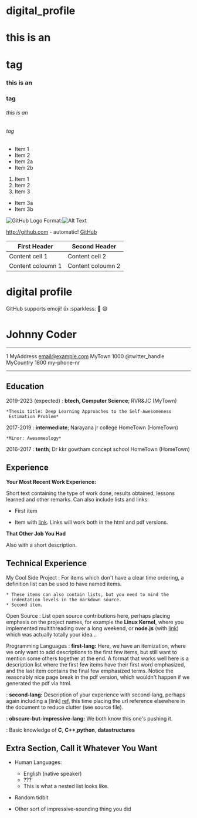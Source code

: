# digital_profile

# this is an <h1>tag
### this is an <h3> tag
###### this is an <h6> tag
  
 * Item 1
* Item 2
* Item 2a
* Item 2b

1. Item 1
2. Item 2
3. Item 3
 * Item 3a
 * Item 3b
 
![GitHub Logo](/images/logo.png)
Format:![Alt Text](https://www.google.com/imgres?imgurl=https%3A%2F%2Fimages.unsplash.com%2Fphoto-1494548162494-384bba4ab999%3Fixid%3DMXwxMjA3fDB8MHxzZWFyY2h8MXx8ZGF3bnxlbnwwfHwwfA%253D%253D%26ixlib%3Drb-1.2.1%26w%3D1000%26q%3D80&imgrefurl=https%3A%2F%2Funsplash.com%2Fs%2Fphotos%2Fdawn&tbnid=a9B7raWE3PxoBM&vet=12ahUKEwjj8pORucPvAhUMDLcAHW4JDeEQMygFegUIARDdAQ..i&docid=ezcoKoowmsJC7M&w=1000&h=1000&q=images&ved=2ahUKEwjj8pORucPvAhUMDLcAHW4JDeEQMygFegUIARDdAQ)

http://github.com - automatic!
[GitHub](http://github.com)

First Header | Second Header
------------ | -------------
Content cell 1 | Content cell 2
Content coloumn 1 | Content coloumn 2








# digital profile

GitHub supports emoji!
:+1: :sparkless: :camel: :smile:



Johnny Coder
============

-------------------     ----------------------------
1 MyAddress                        email@example.com
MyTown 1000                          @twitter_handle
MyCountry                           1800 my-phone-nr
-------------------     ----------------------------

Education
---------

2019-2023 (expected)
:   **btech, Computer Science**; RVR&JC (MyTown)

    *Thesis title: Deep Learning Approaches to the Self-Awesomeness
     Estimation Problem*

2017-2019
:   **intermediate**; Narayana jr college
    HomeTown (HomeTown)

    *Minor: Awesomeology*
2016-2017
:  **tenth**; Dr kkr gowtham concept school
   HomeTown (HomeTown)

Experience
----------

**Your Most Recent Work Experience:**

Short text containing the type of work done, results obtained,
lessons learned and other remarks. Can also include lists and
links:

* First item

* Item with [link](http://www.example.com). Links will work both in
  the html and pdf versions.

**That Other Job You Had**

Also with a short description.

Technical Experience
--------------------

My Cool Side Project
:   For items which don't have a clear time ordering, a definition
    list can be used to have named items.

    * These items can also contain lists, but you need to mind the
      indentation levels in the markdown source.
    * Second item.

Open Source
:   List open source contributions here, perhaps placing emphasis on
    the project names, for example the **Linux Kernel**, where you
    implemented multithreading over a long weekend, or **node.js**
    (with [link](http://nodejs.org)) which was actually totally
    your idea...

Programming Languages
:   **first-lang:** Here, we have an itemization, where we only want
    to add descriptions to the first few items, but still want to
    mention some others together at the end. A format that works well
    here is a description list where the first few items have their
    first word emphasized, and the last item contains the final few
    emphasized terms. Notice the reasonably nice page break in the pdf
    version, which wouldn't happen if we generated the pdf via html.

:   **second-lang:** Description of your experience with second-lang,
    perhaps again including a [link] [ref], this time placing the url
    reference elsewhere in the document to reduce clutter (see source
    file). 

:   **obscure-but-impressive-lang:** We both know this one's pushing
    it.

:   Basic knowledge of **C**, **C++**,**python**, **datastructures**

[ref]: https://github.com/githubuser/superlongprojectname

Extra Section, Call it Whatever You Want
----------------------------------------

* Human Languages:

     * English (native speaker)
     * ???
     * This is what a nested list looks like.

* Random tidbit

* Other sort of impressive-sounding thing you did



